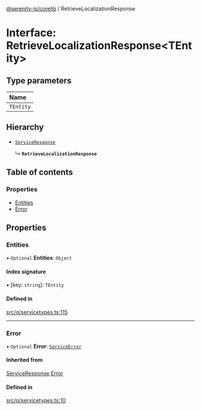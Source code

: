 [@serenity-is/corelib](../README.md) / RetrieveLocalizationResponse

# Interface: RetrieveLocalizationResponse<TEntity\>

## Type parameters

| Name |
| :------ |
| `TEntity` |

## Hierarchy

- [`ServiceResponse`](ServiceResponse.md)

  ↳ **`RetrieveLocalizationResponse`**

## Table of contents

### Properties

- [Entities](RetrieveLocalizationResponse.md#entities)
- [Error](RetrieveLocalizationResponse.md#error)

## Properties

### Entities

• `Optional` **Entities**: `Object`

#### Index signature

▪ [key: `string`]: `TEntity`

#### Defined in

[src/q/servicetypes.ts:115](https://github.com/serenity-is/serenity/blob/master/packages/corelib/src/q/servicetypes.ts#L115)

___

### Error

• `Optional` **Error**: [`ServiceError`](ServiceError.md)

#### Inherited from

[ServiceResponse](ServiceResponse.md).[Error](ServiceResponse.md#error)

#### Defined in

[src/q/servicetypes.ts:10](https://github.com/serenity-is/serenity/blob/master/packages/corelib/src/q/servicetypes.ts#L10)
